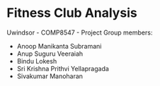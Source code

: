 # Fitness Club Analysis
Uwindsor - COMP8547 - Project
Group members:
* Anoop Manikanta Subramani
* Anup Suguru Veeraiah
* Bindu Lokesh
* Sri Krishna Prithvi Yellapragada
* Sivakumar Manoharan
